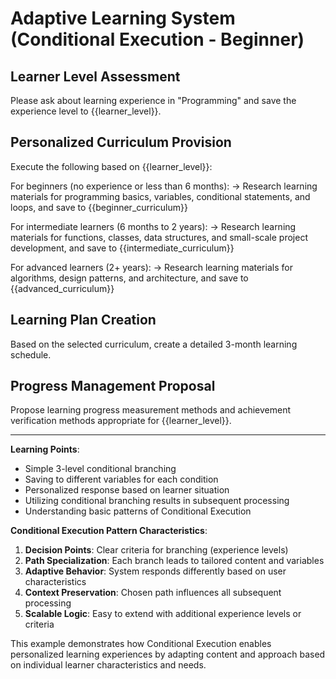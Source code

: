 # Adaptive Learning System (Conditional Execution - Beginner)

## Learner Level Assessment
Please ask about learning experience in "Programming" and save the experience level to {{learner_level}}.

## Personalized Curriculum Provision
Execute the following based on {{learner_level}}:

For beginners (no experience or less than 6 months):
→ Research learning materials for programming basics, variables, conditional statements, and loops, and save to {{beginner_curriculum}}

For intermediate learners (6 months to 2 years):
→ Research learning materials for functions, classes, data structures, and small-scale project development, and save to {{intermediate_curriculum}}

For advanced learners (2+ years):
→ Research learning materials for algorithms, design patterns, and architecture, and save to {{advanced_curriculum}}

## Learning Plan Creation
Based on the selected curriculum, create a detailed 3-month learning schedule.

## Progress Management Proposal
Propose learning progress measurement methods and achievement verification methods appropriate for {{learner_level}}.

---

**Learning Points**:
- Simple 3-level conditional branching
- Saving to different variables for each condition
- Personalized response based on learner situation
- Utilizing conditional branching results in subsequent processing
- Understanding basic patterns of Conditional Execution

**Conditional Execution Pattern Characteristics**:
1. **Decision Points**: Clear criteria for branching (experience levels)
2. **Path Specialization**: Each branch leads to tailored content and variables
3. **Adaptive Behavior**: System responds differently based on user characteristics
4. **Context Preservation**: Chosen path influences all subsequent processing
5. **Scalable Logic**: Easy to extend with additional experience levels or criteria

This example demonstrates how Conditional Execution enables personalized learning experiences by adapting content and approach based on individual learner characteristics and needs.